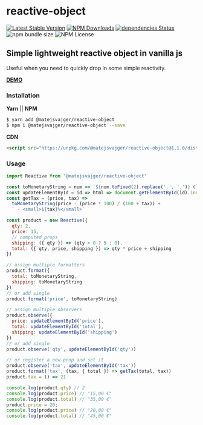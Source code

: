 # reactive-object
[![Latest Stable Version](https://img.shields.io/npm/v/@matejsvajger/reactive-object.svg)](https://www.npmjs.com/package/@matejsvajger/reactive-object)
[![NPM Downloads](https://img.shields.io/npm/dm/@matejsvajger/reactive-object.svg)](https://www.npmjs.com/package/@matejsvajger/reactive-object)
[![dependencies Status](https://david-dm.org/matejsvajger/reactive-object/status.svg)](https://david-dm.org/matejsvajger/reactive-object)
![npm bundle size](https://img.shields.io/bundlephobia/minzip/@matejsvajger/reactive-object)
![NPM License](https://img.shields.io/npm/l/@matejsvajger/reactive-object)
## Simple lightweight reactive object in vanilla js
Useful when you need to quickly drop in some simple reactivity.

[__DEMO__](https://codesandbox.io/s/simple-vanilla-js-reactive-observer-kdedz)

### Installation
__Yarn__ || __NPM__
```sh
$ yarn add @matejsvajger/reactive-object
$ npm i @matejsvajger/reactive-object --save
```

__CDN__
```html
<script src="https://unpkg.com/@matejsvajger/reactive-object@1.1.0/dist/reactive.umd.js"></script>
```

### Usage
```js
import Reactive from '@matejsvajger/reactive-object'

const toMonetaryString = num => `${num.toFixed(2).replace('.', ',')} €`
const updateElementById = id => html => document.getElementById(id).innerHTML = html
const getTax = (price, tax) =>
  toMonetaryString(price - (price * 100) / (100 + tax)) +
  ` - <small>${tax}%</small>`

const product = new Reactive({
  qty: 2,
  price: 15,
  // computed props
  shipping: ({ qty }) => (qty > 0 ? 5 : 0),
  total: ({ qty, price, shipping }) => qty * price + shipping
})

// assign multiple formatters
product.format({
  total: toMonetaryString,
  shipping: toMonetaryString
})
// or add single
product.format('price', toMonetaryString)

// assign multiple observers
product.observe({
  price: updateElementById('price'),
  total: updateElementById('total'),
  shipping: updateElementById('shipping')
})
// or add single
product.observe('qty', updateElementById('qty'))

// or register a new prop and set it
product.observe('tax', updateElementById('tax'))
product.format('tax', (tax, { total }) => getTax(total, tax))
product.tax = () => 21

console.log(product.qty) // 2
console.log(product.price) // "15,00 €"
console.log(product.total) // "35,00 €"
product.price = 20;
console.log(product.price) // "20,00 €"
console.log(product.total) // "45,00 €"
```
